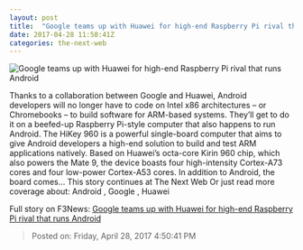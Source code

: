 ```yaml
---
layout: post
title:  "Google teams up with Huawei for high-end Raspberry Pi rival that runs Android"
date: 2017-04-28 11:50:41Z
categories: the-next-web
---
```


![Google teams up with Huawei for high-end Raspberry Pi rival that runs Android](https://cdn2.tnwcdn.com/wp-content/blogs.dir/1/files/2017/04/Screen-Shot-2017-04-28-at-11.44.56.jpg)

Thanks to a collaboration between Google and Huawei, Android developers will no longer have to code on Intel x86 architectures – or Chromebooks – to build software for ARM-based systems. They’ll get to do it on a beefed-up Raspberry Pi-style computer that also happens to run Android. The HiKey 960 is a powerful single-board computer that aims to give Android developers a high-end solution to build and test ARM applications natively. Based on Huawei’s octa-core Kirin 960 chip, which also powers the Mate 9, the device boasts four high-intensity Cortex-A73 cores and four low-power Cortex-A53 cores. In addition to Android, the board comes… This story continues at The Next Web Or just read more coverage about: Android , Google , Huawei


Full story on F3News: [Google teams up with Huawei for high-end Raspberry Pi rival that runs Android](http://www.f3nws.com/n/EP23ZF)

> Posted on: Friday, April 28, 2017 4:50:41 PM

